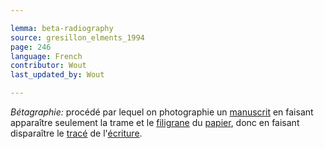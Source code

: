```yaml
---

lemma: beta-radiography
source: gresillon_elments_1994
page: 246
language: French
contributor: Wout
last_updated_by: Wout

---
```


_Bétagraphie:_ procédé par lequel on photographie un [manuscrit](manuscript.html) en faisant apparaître seulement la trame et le [filigrane](watermark.html) du [papier](paper.html), donc en faisant disparaître le [tracé](trace.html) de l'[écriture](writingProcess.html).
